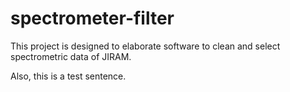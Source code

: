 # spectrometer-filter

This project is designed to elaborate software to clean and select spectrometric data of JIRAM.

Also, this is a test sentence.
